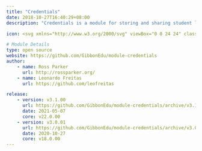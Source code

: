 ```yaml
---
title: "Credentials"
date: 2018-10-27T16:40:29+08:00
description: "Credentials is a module for storing and sharing student login details: it is aimed at helping teachers of young students retrieve forgotten usernames and passwords for the various systems they use. IT IS NOT DESIGNED FOR STORAGE OF IMPORTANT PASSWORDS PROTECTING SENSITIVE DATA."

icon: <svg xmlns="http://www.w3.org/2000/svg" viewBox="0 0 24 24" class="w-8 icon-lock-open"><path class="fill-current" d="M11 16.73V18a1 1 0 0 0 2 0v-1.27a2 2 0 1 0-2 0zM5 10h14a2 2 0 0 1 2 2v8a2 2 0 0 1-2 2H5a2 2 0 0 1-2-2v-8c0-1.1.9-2 2-2z"></path><path class="fill-primary" d="M12 19a1 1 0 0 0 1-1v-1.27A2 2 0 0 0 12 13v-3h7a2 2 0 0 1 2 2v8a2 2 0 0 1-2 2h-7v-3zm5-12a1 1 0 0 1-2 0 3 3 0 0 0-6 0v3H7V7a5 5 0 1 1 10 0z"></path></svg>

# Module Details
type: open source
website: https://github.com/GibbonEdu/module-credentials
author:
    - name: Ross Parker
      url: http://rossparker.org/
    - name: Leonardo Freitas
      url: https://github.com/leofreitas

release:
    - version: v3.1.00
      url: https://github.com/GibbonEdu/module-credentials/archive/v3.1.00.zip
      date: 2021-05-07
      core: v22.0.00
    - version: v3.0.01
      url: https://github.com/GibbonEdu/module-credentials/archive/v3.0.01.zip
      date: 2020-10-27
      core: v18.0.00
---
```

